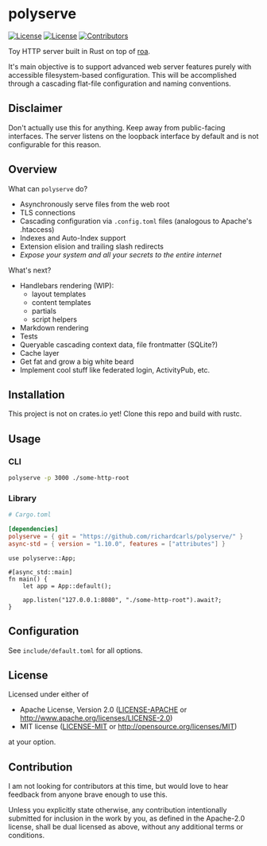 # polyserve

[![License](https://img.shields.io/badge/license-Apache%202.0-blue?style=flat-square)](https://github.com/clap-rs/clap/blob/master/LICENSE-APACHE)
[![License](https://img.shields.io/badge/license-MIT-blue?style=flat-square)](https://github.com/clap-rs/clap/blob/master/LICENSE-MIT)
[![Contributors](https://img.shields.io/github/contributors/clap-rs/clap?style=flat-square)](https://github.com/clap-rs/clap/graphs/contributors)

Toy HTTP server built in Rust on top of [roa](https://github.com/Hexilee/roa).

It's main objective is to support advanced web server features purely with accessible filesystem-based configuration. This will be accomplished through a cascading flat-file configuration and naming conventions.

## Disclaimer
Don't actually use this for anything. Keep away from public-facing interfaces. The server listens on the loopback interface by default and is not configurable for this reason.

## Overview
What can `polyserve` do?
 - Asynchronously serve files from the web root
 - TLS connections
 - Cascading configuration via `.config.toml` files (analogous to Apache's .htaccess)
 - Indexes and Auto-Index support
 - Extension elision and trailing slash redirects
 - *Expose your system and all your secrets to the entire internet*

What's next?
 - Handlebars rendering (WIP):
    - layout templates
    - content templates
    - partials
    - script helpers
 - Markdown rendering
 - Tests
 - Queryable cascading context data, file frontmatter (SQLite?)
 - Cache layer
 - Get fat and grow a big white beard
 - Implement cool stuff like federated login, ActivityPub, etc.

## Installation

This project is not on crates.io yet! Clone this repo and build with rustc.

## Usage

### CLI

```bash
polyserve -p 3000 ./some-http-root
```

### Library
```toml
# Cargo.toml

[dependencies]
polyserve = { git = "https://github.com/richardcarls/polyserve/" }
async-std = { version = "1.10.0", features = ["attributes"] }
```

```rust,no_run
use polyserve::App;

#[async_std::main]
fn main() {
    let app = App::default();

    app.listen("127.0.0.1:8080", "./some-http-root").await?;
}
```

## Configuration
See `include/default.toml` for all options.

## License

Licensed under either of

 * Apache License, Version 2.0
   ([LICENSE-APACHE](LICENSE-APACHE) or http://www.apache.org/licenses/LICENSE-2.0)
 * MIT license
   ([LICENSE-MIT](LICENSE-MIT) or http://opensource.org/licenses/MIT)

at your option.

## Contribution

I am not looking for contributors at this time, but would love to hear feedback from anyone brave enough to use this.

Unless you explicitly state otherwise, any contribution intentionally submitted for inclusion in the work by you, as defined in the Apache-2.0 license, shall be dual licensed as above, without any additional terms or conditions.